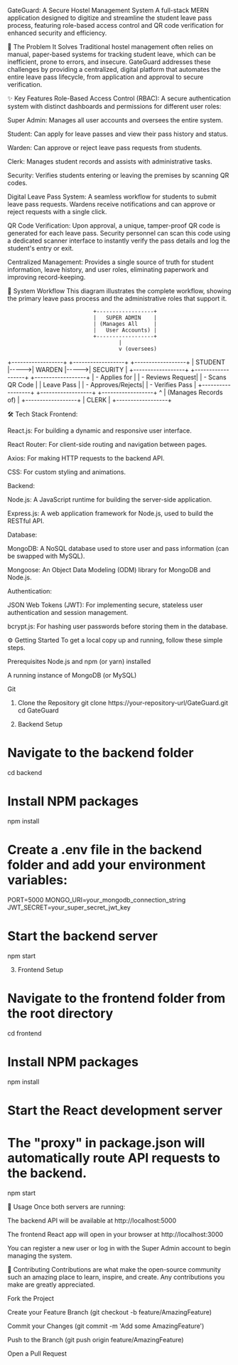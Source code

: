 GateGuard: A Secure Hostel Management System
A full-stack MERN application designed to digitize and streamline the student leave pass process, featuring role-based access control and QR code verification for enhanced security and efficiency.

🚀 The Problem It Solves
Traditional hostel management often relies on manual, paper-based systems for tracking student leave, which can be inefficient, prone to errors, and insecure. GateGuard addresses these challenges by providing a centralized, digital platform that automates the entire leave pass lifecycle, from application and approval to secure verification.

✨ Key Features
Role-Based Access Control (RBAC): A secure authentication system with distinct dashboards and permissions for different user roles:

Super Admin: Manages all user accounts and oversees the entire system.

Student: Can apply for leave passes and view their pass history and status.

Warden: Can approve or reject leave pass requests from students.

Clerk: Manages student records and assists with administrative tasks.

Security: Verifies students entering or leaving the premises by scanning QR codes.

Digital Leave Pass System: A seamless workflow for students to submit leave pass requests. Wardens receive notifications and can approve or reject requests with a single click.

QR Code Verification: Upon approval, a unique, tamper-proof QR code is generated for each leave pass. Security personnel can scan this code using a dedicated scanner interface to instantly verify the pass details and log the student's entry or exit.

Centralized Management: Provides a single source of truth for student information, leave history, and user roles, eliminating paperwork and improving record-keeping.

🔄 System Workflow
This diagram illustrates the complete workflow, showing the primary leave pass process and the administrative roles that support it.

                               +------------------+
                               |   SUPER ADMIN    |
                               | (Manages All     |
                               |   User Accounts) |
                               +------------------+
                                       |
                                       v (oversees)
+------------------+      +------------------+      +------------------+
|     STUDENT      |----->|      WARDEN      |----->|     SECURITY     |
+------------------+      +------------------+      +------------------+
| - Applies for    |      | - Reviews Request|      | - Scans QR Code  |
|   Leave Pass     |      | - Approves/Rejects|      | - Verifies Pass  |
+------------------+      +------------------+      +------------------+
        ^
        | (Manages Records of)
        |
+------------------+
|      CLERK       |
+------------------+


🛠️ Tech Stack
Frontend:

React.js: For building a dynamic and responsive user interface.

React Router: For client-side routing and navigation between pages.

Axios: For making HTTP requests to the backend API.

CSS: For custom styling and animations.

Backend:

Node.js: A JavaScript runtime for building the server-side application.

Express.js: A web application framework for Node.js, used to build the RESTful API.

Database:

MongoDB: A NoSQL database used to store user and pass information (can be swapped with MySQL).

Mongoose: An Object Data Modeling (ODM) library for MongoDB and Node.js.

Authentication:

JSON Web Tokens (JWT): For implementing secure, stateless user authentication and session management.

bcrypt.js: For hashing user passwords before storing them in the database.

⚙️ Getting Started
To get a local copy up and running, follow these simple steps.

Prerequisites
Node.js and npm (or yarn) installed

A running instance of MongoDB (or MySQL)

Git

1. Clone the Repository
git clone https://your-repository-url/GateGuard.git
cd GateGuard

2. Backend Setup
# Navigate to the backend folder
cd backend

# Install NPM packages
npm install

# Create a .env file in the backend folder and add your environment variables:
PORT=5000
MONGO_URI=your_mongodb_connection_string
JWT_SECRET=your_super_secret_jwt_key

# Start the backend server
npm start

3. Frontend Setup
# Navigate to the frontend folder from the root directory
cd frontend

# Install NPM packages
npm install

# Start the React development server
# The "proxy" in package.json will automatically route API requests to the backend.
npm start

🚀 Usage
Once both servers are running:

The backend API will be available at http://localhost:5000

The frontend React app will open in your browser at http://localhost:3000

You can register a new user or log in with the Super Admin account to begin managing the system.

🤝 Contributing
Contributions are what make the open-source community such an amazing place to learn, inspire, and create. Any contributions you make are greatly appreciated.

Fork the Project

Create your Feature Branch (git checkout -b feature/AmazingFeature)

Commit your Changes (git commit -m 'Add some AmazingFeature')

Push to the Branch (git push origin feature/AmazingFeature)

Open a Pull Request